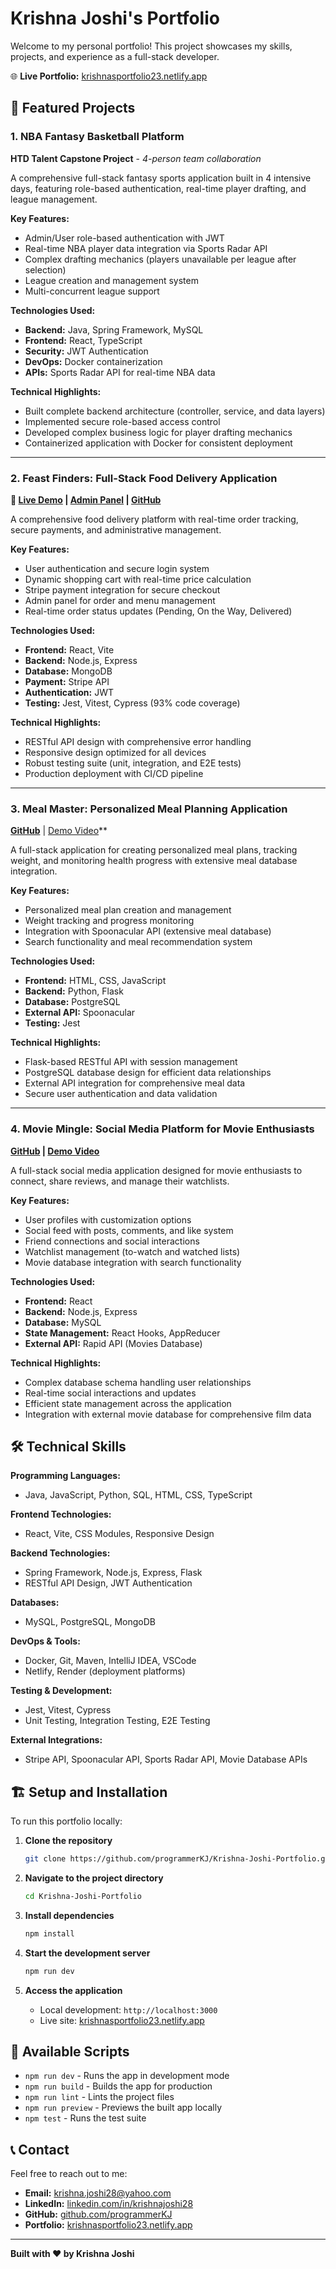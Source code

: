 # Krishna Joshi's Portfolio

Welcome to my personal portfolio! This project showcases my skills, projects, and experience as a full-stack developer.

🌐 **Live Portfolio:** [krishnasportfolio23.netlify.app](https://krishnasportfolio23.netlify.app)

## 🚀 Featured Projects

### 1. NBA Fantasy Basketball Platform
**HTD Talent Capstone Project** - *4-person team collaboration*

A comprehensive full-stack fantasy sports application built in 4 intensive days, featuring role-based authentication, real-time player drafting, and league management.

**Key Features:**
- Admin/User role-based authentication with JWT
- Real-time NBA player data integration via Sports Radar API
- Complex drafting mechanics (players unavailable per league after selection)
- League creation and management system
- Multi-concurrent league support

**Technologies Used:**
- **Backend:** Java, Spring Framework, MySQL
- **Frontend:** React, TypeScript
- **Security:** JWT Authentication
- **DevOps:** Docker containerization
- **APIs:** Sports Radar API for real-time NBA data

**Technical Highlights:**
- Built complete backend architecture (controller, service, and data layers)
- Implemented secure role-based access control
- Developed complex business logic for player drafting mechanics
- Containerized application with Docker for consistent deployment

---

### 2. Feast Finders: Full-Stack Food Delivery Application
**🚀 [Live Demo](https://food-delivery-fe-gjj8.onrender.com) | [Admin Panel](https://food-delivery-admin-xtr7.onrender.com) | [GitHub](https://github.com/programmerKJ/FeastFinders_Food_Delivery)**

A comprehensive food delivery platform with real-time order tracking, secure payments, and administrative management.

**Key Features:**
- User authentication and secure login system
- Dynamic shopping cart with real-time price calculation
- Stripe payment integration for secure checkout
- Admin panel for order and menu management
- Real-time order status updates (Pending, On the Way, Delivered)

**Technologies Used:**
- **Frontend:** React, Vite
- **Backend:** Node.js, Express
- **Database:** MongoDB
- **Payment:** Stripe API
- **Authentication:** JWT
- **Testing:** Jest, Vitest, Cypress (93% code coverage)

**Technical Highlights:**
- RESTful API design with comprehensive error handling
- Responsive design optimized for all devices
- Robust testing suite (unit, integration, and E2E tests)
- Production deployment with CI/CD pipeline

---

### 3. Meal Master: Personalized Meal Planning Application
**[GitHub](https://github.com/programmerKJ/Meal_Masters)** | [Demo Video](https://www.loom.com/share/c4aa7d9e35c24ec5832cdf50c5bd368d?sid=40d42fe1-5764-459b-b8ec-549effb7375f)**


A full-stack application for creating personalized meal plans, tracking weight, and monitoring health progress with extensive meal database integration.

**Key Features:**
- Personalized meal plan creation and management
- Weight tracking and progress monitoring
- Integration with Spoonacular API (extensive meal database)
- Search functionality and meal recommendation system

**Technologies Used:**
- **Frontend:** HTML, CSS, JavaScript
- **Backend:** Python, Flask
- **Database:** PostgreSQL
- **External API:** Spoonacular
- **Testing:** Jest

**Technical Highlights:**
- Flask-based RESTful API with session management
- PostgreSQL database design for efficient data relationships
- External API integration for comprehensive meal data
- Secure user authentication and data validation

---

### 4. Movie Mingle: Social Media Platform for Movie Enthusiasts
**[GitHub](https://github.com/programmerKJ/Movie_Mingle_Social_Media_Application) | [Demo Video](https://www.loom.com/share/1d6939da9fd5415085f6dbcca78371af?sid=c894d743-7693-4591-99fd-9cc2d5186813)**

A full-stack social media application designed for movie enthusiasts to connect, share reviews, and manage their watchlists.

**Key Features:**
- User profiles with customization options
- Social feed with posts, comments, and like system
- Friend connections and social interactions
- Watchlist management (to-watch and watched lists)
- Movie database integration with search functionality

**Technologies Used:**
- **Frontend:** React
- **Backend:** Node.js, Express
- **Database:** MySQL
- **State Management:** React Hooks, AppReducer
- **External API:** Rapid API (Movies Database)

**Technical Highlights:**
- Complex database schema handling user relationships
- Real-time social interactions and updates
- Efficient state management across the application
- Integration with external movie database for comprehensive film data

## 🛠️ Technical Skills

**Programming Languages:**
- Java, JavaScript, Python, SQL, HTML, CSS, TypeScript

**Frontend Technologies:**
- React, Vite, CSS Modules, Responsive Design

**Backend Technologies:**
- Spring Framework, Node.js, Express, Flask
- RESTful API Design, JWT Authentication

**Databases:**
- MySQL, PostgreSQL, MongoDB

**DevOps & Tools:**
- Docker, Git, Maven, IntelliJ IDEA, VSCode
- Netlify, Render (deployment platforms)

**Testing & Development:**
- Jest, Vitest, Cypress
- Unit Testing, Integration Testing, E2E Testing

**External Integrations:**
- Stripe API, Spoonacular API, Sports Radar API, Movie Database APIs

## 🏗️ Setup and Installation

To run this portfolio locally:

1. **Clone the repository**
   ```bash
   git clone https://github.com/programmerKJ/Krishna-Joshi-Portfolio.git
   ```

2. **Navigate to the project directory**
   ```bash
   cd Krishna-Joshi-Portfolio
   ```

3. **Install dependencies**
   ```bash
   npm install
   ```

4. **Start the development server**
   ```bash
   npm run dev
   ```

5. **Access the application**
   - Local development: `http://localhost:3000`
   - Live site: [krishnasportfolio23.netlify.app](https://krishnasportfolio23.netlify.app)

## 🔧 Available Scripts

- `npm run dev` - Runs the app in development mode
- `npm run build` - Builds the app for production
- `npm run lint` - Lints the project files
- `npm run preview` - Previews the built app locally
- `npm test` - Runs the test suite

## 📞 Contact

Feel free to reach out to me:

- **Email:** krishna.joshi28@yahoo.com
- **LinkedIn:** [linkedin.com/in/krishnajoshi28](https://www.linkedin.com/in/krishnajoshi28)
- **GitHub:** [github.com/programmerKJ](https://github.com/programmerKJ)
- **Portfolio:** [krishnasportfolio23.netlify.app](https://krishnasportfolio23.netlify.app)

---

**Built with ❤️ by Krishna Joshi**
